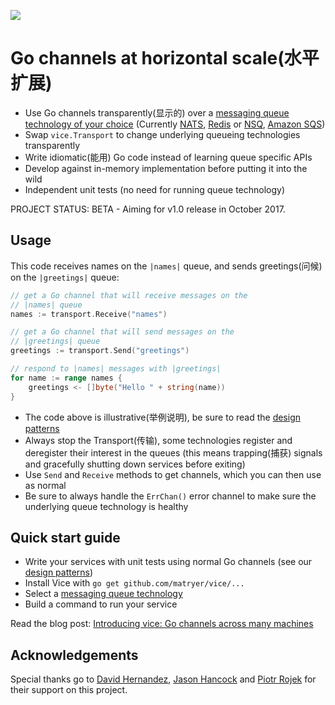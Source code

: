 ![](docs/vicelogo-small.png)

# Go channels at horizontal scale(水平扩展)

* Use Go channels transparently(显示的) over a [messaging queue technology of your choice](https://github.com/matryer/vice/tree/master/queues) (Currently [NATS](http://nats.io), [Redis](http://redis.io) or [NSQ](http://nsq.io), [Amazon SQS](https://aws.amazon.com/sqs/))
* Swap `vice.Transport` to change underlying queueing technologies transparently
* Write idiomatic(能用) Go code instead of learning queue specific APIs
* Develop against in-memory implementation before putting it into the wild
* Independent unit tests (no need for running queue technology)

PROJECT STATUS: BETA - Aiming for v1.0 release in October 2017.

## Usage

This code receives names on the `|names|` queue, and sends greetings(问候) on the `|greetings|`
queue:

```go
// get a Go channel that will receive messages on the
// |names| queue
names := transport.Receive("names")

// get a Go channel that will send messages on the
// |greetings| queue
greetings := transport.Send("greetings")

// respond to |names| messages with |greetings|
for name := range names {
	greetings <- []byte("Hello " + string(name))
}
```

* The code above is illustrative(举例说明), be sure to read the [design patterns](https://github.com/matryer/vice/blob/master/docs/design-patterns.md)
* Always stop the Transport(传输), some technologies register and deregister their interest in the queues (this means trapping(捕获) signals and gracefully shutting down services before exiting)
* Use `Send` and `Receive` methods to get channels, which you can then use as normal
* Be sure to always handle the `ErrChan()` error channel to make sure the underlying queue technology is healthy

## Quick start guide

* Write your services with unit tests using normal Go channels (see our [design patterns](https://github.com/matryer/vice/blob/master/docs/design-patterns.md))
* Install Vice with `go get github.com/matryer/vice/...`
* Select a [messaging queue technology](https://github.com/matryer/vice/tree/master/queues)
* Build a command to run your service

Read the blog post: [Introducing vice: Go channels across many machines](https://medium.com/@matryer/introducing-vice-go-channels-across-many-machines-bcac1147d7e2)

## Acknowledgements 

Special thanks go to [David Hernandez](https://github.com/dahernan), [Jason Hancock](https://github.com/jasonhancock) and [Piotr Rojek](https://github.com/piotrrojek) for their support on this project.
